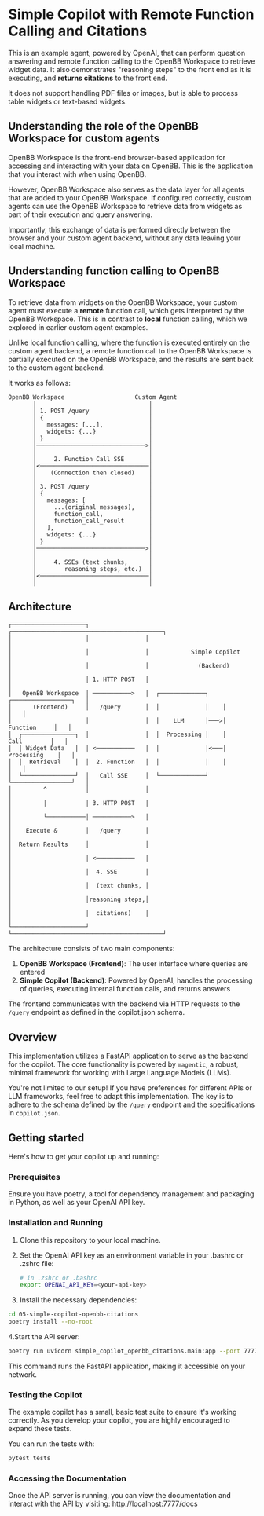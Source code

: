 # Simple Copilot with Remote Function Calling and Citations

This is an example agent, powered by OpenAI, that can perform question
answering and remote function calling to the OpenBB Workspace to retrieve widget
data. It also demonstrates "reasoning steps" to the front end as it is executing, and
**returns citations** to the front end.

It does not support handling PDF files or images, but is able to process
table widgets or text-based widgets.

## Understanding the role of the OpenBB Workspace for custom agents
OpenBB Workspace is the front-end browser-based application for accessing
and interacting with your data on OpenBB. This is the application that you interact
with when using OpenBB.

However, OpenBB Workspace also serves as the data layer for all agents that are
added to your OpenBB Workspace. If configured correctly, custom agents can use
the OpenBB Workspace to retrieve data from widgets as part of their execution
and query answering. 

Importantly, this exchange of data is performed directly between the browser and your 
custom agent backend, without any data leaving your local machine.

## Understanding function calling to OpenBB Workspace
To retrieve data from widgets on the OpenBB Workspace, your custom agent must
execute a **remote** function call, which gets interpreted by the OpenBB
Workspace. This is in contrast to **local** function calling, which we explored
in earlier custom agent examples.

Unlike local function calling, where the function is executed entirely
on the custom agent backend, a remote function call to the OpenBB Workspace is partially
executed on the OpenBB Workspace, and the results are sent back to the custom agent
backend.

It works as follows:

```
OpenBB Workspace                    Custom Agent
       │                                │
       │ 1. POST /query                 │
       │ {                              │
       │   messages: [...],             │
       │   widgets: {...}               │
       │ }                              │
       │───────────────────────────────>│
       │                                │
       │     2. Function Call SSE       │
       │<───────────────────────────────│
       │    (Connection then closed)    │
       │                                │
       │ 3. POST /query                 │
       │ {                              │
       │   messages: [                  │
       │     ...(original messages),    │
       │     function_call,             │
       │     function_call_result       │
       │   ],                           │
       │   widgets: {...}               │
       │ }                              │
       │───────────────────────────────>│
       │                                │
       │     4. SSEs (text chunks,      │
       │        reasoning steps, etc.)  │
       │<───────────────────────────────│
       │                                │
```

## Architecture

```
┌─────────────────────┐                ┌───────────────────────────────────────────┐
│                     │                │                                           │
│                     │                │            Simple Copilot                 │
│                     │                │              (Backend)                    │
│                     │ 1. HTTP POST   │                                           │
│   OpenBB Workspace  │ ───────────>   │  ┌─────────────┐    ┌─────────────────┐   │
│      (Frontend)     │   /query       │  │             │    │                 │   │
│                     │                │  │    LLM      │───>│    Function     │   │
│  ┌───────────────┐  │                │  │  Processing │    │     Call        │   │
│  │ Widget Data   │  │ <───────────   │  │             │<───│   Processing    │   │
│  │  Retrieval    │  │  2. Function   │  │             │    │                 │   │
│  └───────────────┘  │   Call SSE     │  └─────────────┘    └─────────────────┘   │
│         ^           │                │                                           │
│         │           │ 3. HTTP POST   │                                           │
│         └───────────│ ───────────>   │                                           │
│    Execute &        │   /query       │                                           │
│  Return Results     │                │                                           │
│                     │ <───────────   │                                           │
│                     │  4. SSE        │                                           │
│                     │  (text chunks, │                                           │
│                     │reasoning steps,│                                           │
│                     │  citations)    │                                           │
└─────────────────────┘                └───────────────────────────────────────────┘
```

The architecture consists of two main components:

1. **OpenBB Workspace (Frontend)**: The user interface where queries are entered
2. **Simple Copilot (Backend)**: Powered by OpenAI, handles the processing of queries, executing internal function calls, and returns answers

The frontend communicates with the backend via HTTP requests to the `/query`
endpoint as defined in the copilot.json schema.

## Overview

This implementation utilizes a FastAPI application to serve as the backend for
the copilot. The core functionality is powered by `magentic`, a robust, minimal
framework for working with Large Language Models (LLMs).

You're not limited to our setup! If you have preferences for different APIs or
LLM frameworks, feel free to adapt this implementation. The key is to adhere to
the schema defined by the `/query` endpoint and the specifications in
`copilot.json`.

## Getting started

Here's how to get your copilot up and running:

### Prerequisites

Ensure you have poetry, a tool for dependency management and packaging in
Python, as well as your OpenAI API key.

### Installation and Running

1. Clone this repository to your local machine.

2. Set the OpenAI API key as an environment variable in your .bashrc or .zshrc file:

    ``` sh
    # in .zshrc or .bashrc
    export OPENAI_API_KEY=<your-api-key>
    ```

3. Install the necessary dependencies:

``` sh
cd 05-simple-copilot-openbb-citations
poetry install --no-root
```

4.Start the API server:

``` sh
poetry run uvicorn simple_copilot_openbb_citations.main:app --port 7777 --reload
```

This command runs the FastAPI application, making it accessible on your network.

### Testing the Copilot

The example copilot has a small, basic test suite to ensure it's
working correctly. As you develop your copilot, you are highly encouraged to
expand these tests.

You can run the tests with:

```sh
pytest tests
```

### Accessing the Documentation

Once the API server is running, you can view the documentation and interact with
the API by visiting: http://localhost:7777/docs
